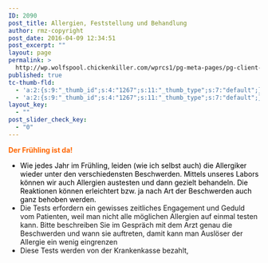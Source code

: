 ```yaml
---
ID: 2090
post_title: Allergien, Feststellung und Behandlung
author: rmz-copyright
post_date: 2016-04-09 12:34:51
post_excerpt: ""
layout: page
permalink: >
  http://wp.wolfspool.chickenkiller.com/wprcs1/pg-meta-pages/pg-client-pages-rmz/kassenleistungen/allergien-feststellung-und-behandlung/
published: true
tc-thumb-fld:
  - 'a:2:{s:9:"_thumb_id";s:4:"1267";s:11:"_thumb_type";s:7:"default";}'
  - 'a:2:{s:9:"_thumb_id";s:4:"1267";s:11:"_thumb_type";s:7:"default";}'
layout_key:
  - ""
post_slider_check_key:
  - "0"
---
```

<span style="color: #ff6600;"><strong> Der Frühling ist da!</strong></span>

<ul>
    <li><span style="color: #000000;">Wie jedes Jahr im Frühling, leiden (wie ich selbst auch) die Allergiker wieder unter den verschiedensten Beschwerden. Mittels unseres Labors können wir auch Allergien austesten und dann gezielt behandeln. Die Reaktionen können erleichtert bzw. ja nach Art der Beschwerden auch ganz behoben werden.</span></li>
    <li>Die Tests erfordern ein gewisses zeitliches Engagement und Geduld vom Patienten, weil man nicht alle möglichen Allergien auf einmal testen kann. Bitte beschreiben Sie im Gespräch mit dem Arzt genau die Beschwerden und wann sie auftreten, damit kann man Auslöser der Allergie ein wenig eingrenzen</li>
    <li>Diese Tests werden von der Krankenkasse bezahlt,</li>
</ul>